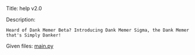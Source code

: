 Title: help v2.0

Description:
```
Heard of Dank Memer Beta? Introducing Dank Memer Sigma, the Dank Memer that's Simply Danker!
```

Given files: [main.py]( "main.py")
